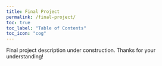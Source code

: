 ```yaml
---
title: Final Project
permalink: /final-project/
toc: true
toc_label: "Table of Contents"
toc_icon: "cog"
---
```


Final project description under construction. Thanks for your understanding!
